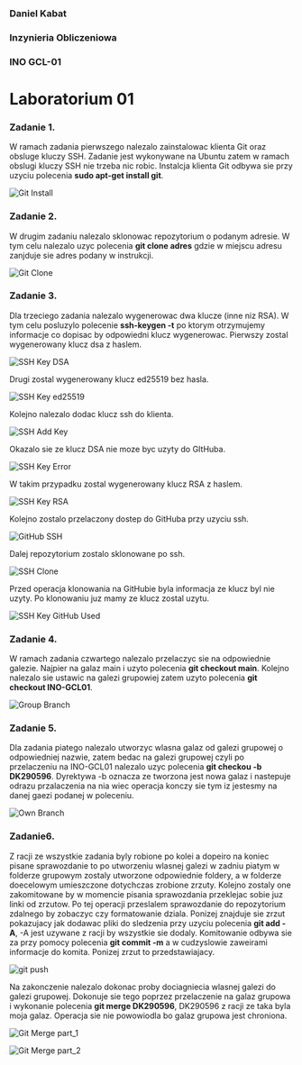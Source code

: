 ### Daniel Kabat
### Inzynieria Obliczeniowa
### INO GCL-01

# Laboratorium 01

### Zadanie 1.
W ramach zadania pierwszego nalezalo zainstalowac klienta Git oraz obsluge kluczy SSH. Zadanie jest wykonywane na Ubuntu zatem w ramach obslugi kluczy SSH nie trzeba nic robic. Instalcja klienta Git odbywa sie przy uzyciu polecenia **sudo apt-get install git**.

![Git Install](https://github.com/InzynieriaOprogramowaniaAGH/MDO2022_S/blob/DK290596/INO/GCL01/DK290596/LAB_01/zad1_instalacja_git.png)

### Zadanie 2.
W drugim zadaniu nalezalo sklonowac repozytorium o podanym adresie. W tym celu nalezalo uzyc polecenia **git clone adres** gdzie w miejscu adresu zanjduje sie adres podany w instrukcji.

![Git Clone](https://github.com/InzynieriaOprogramowaniaAGH/MDO2022_S/blob/DK290596/INO/GCL01/DK290596/LAB_01/Zad2_klonowanie_repo.png)

### Zadanie 3.
Dla trzeciego zadania nalezalo wygenerowac dwa klucze (inne niz RSA). W tym celu posluzylo polecenie **ssh-keygen -t** po ktorym otrzymujemy informacje co dopisac by odpowiedni klucz wygenerowac. Pierwszy zostal wygenerowany klucz dsa z haslem.

![SSH Key DSA](https://github.com/InzynieriaOprogramowaniaAGH/MDO2022_S/blob/DK290596/INO/GCL01/DK290596/LAB_01/Zad3_1_dsa_pwd.png)

Drugi zostal wygenerowany klucz ed25519 bez hasla.

![SSH Key ed25519](https://github.com/InzynieriaOprogramowaniaAGH/MDO2022_S/blob/DK290596/INO/GCL01/DK290596/LAB_01/Zad3_1_ed25519_no_pwd.png)

Kolejno nalezalo dodac klucz ssh do klienta.

![SSH Add Key](https://github.com/InzynieriaOprogramowaniaAGH/MDO2022_S/blob/DK290596/INO/GCL01/DK290596/LAB_01/Zad3_2_SSH.png)

Okazalo sie ze klucz DSA nie moze byc uzyty do GItHuba.

![SSH Key Error](https://github.com/InzynieriaOprogramowaniaAGH/MDO2022_S/blob/DK290596/INO/GCL01/DK290596/LAB_01/zad3_2_zly_klucz.png)

W takim przypadku zostal wygenerowany klucz RSA z haslem.

![SSH Key RSA](https://github.com/InzynieriaOprogramowaniaAGH/MDO2022_S/blob/DK290596/INO/GCL01/DK290596/LAB_01/zad3_2_rsa.png)

Kolejno zostalo przelaczony dostep do GitHuba przy uzyciu ssh.

![GitHub SSH](https://github.com/InzynieriaOprogramowaniaAGH/MDO2022_S/blob/DK290596/INO/GCL01/DK290596/LAB_01/zad3_2_ssh.png)

Dalej repozytorium zostalo sklonowane po ssh.

![SSH Clone](https://github.com/InzynieriaOprogramowaniaAGH/MDO2022_S/blob/DK290596/INO/GCL01/DK290596/LAB_01/zad3_3_ssh_clone.png)

Przed operacja klonowania na GitHubie byla informacja ze klucz byl nie uzyty. Po klonowaniu juz mamy ze klucz zostal uzytu.

![SSH Key GitHub Used](https://github.com/InzynieriaOprogramowaniaAGH/MDO2022_S/blob/DK290596/INO/GCL01/DK290596/LAB_01/zad3_3_uzytySSH.png)

### Zadanie 4.

W ramach zadania czwartego nalezalo przelaczyc sie na odpowiednie galezie. Najpier na galaz main i uzyto polecenia **git checkout main**. Kolejno nalezalo sie ustawic na galezi grupowiej zatem uzyto polecenia **git checkout INO-GCL01**.

![Group Branch](https://github.com/InzynieriaOprogramowaniaAGH/MDO2022_S/blob/DK290596/INO/GCL01/DK290596/LAB_01/zad4.png)

### Zadanie 5.

Dla zadania piatego nalezalo utworzyc wlasna galaz od galezi grupowej o odpowiedniej nazwie, zatem bedac na galezi grupowej czyli po przelaczeniu na INO-GCL01 nalezalo uzyc polecenia **git checkou -b DK290596**. Dyrektywa -b oznacza ze tworzona jest nowa galaz i nastepuje odrazu przalaczenia na nia wiec operacja konczy sie tym iz jestesmy na danej gaezi podanej w poleceniu.

![Own Branch](https://github.com/InzynieriaOprogramowaniaAGH/MDO2022_S/blob/DK290596/INO/GCL01/DK290596/LAB_01/zad5.png)

### Zadanie6.

Z racji ze wszystkie zadania byly robione po kolei a dopeiro na koniec pisane sprawozdanie to po utworzeniu wlasnej galezi w zadniu piatym w folderze grupowym zostaly utworzone odpowiednie foldery, a w folderze doecelowym umieszczone dotychczas zrobione zrzuty. Kolejno zostaly one zakomitowane by w momencie pisania sprawozdania przeklejac sobie juz linki od zrzutow. 
Po tej operacji przeslalem sprawozdanie do repozytorium zdalnego by zobaczyc czy formatowanie dziala. Ponizej znajduje sie zrzut pokazujacy jak dodawac pliki do sledzenia przy uzyciu polecenia **git add -A**, -A jest uzywane z racji by wszystkie sie dodaly. Komitowanie odbywa sie za przy pomocy polecenia **git commit -m** a w cudzyslowie zaweirami informacje do komita. Ponizej zrzut to przedstawiajacy. 

![git push](https://github.com/InzynieriaOprogramowaniaAGH/MDO2022_S/blob/DK290596/INO/GCL01/DK290596/LAB_01/zad6.png)

Na zakonczenie nalezalo dokonac proby dociagniecia wlasnej galezi do galezi grupowej. Dokonuje sie tego poprzez przelaczenie na galaz grupowa i wykonanie polecenia **git merge DK290596**, DK290596 z racji ze taka byla moja galaz. Operacja sie nie powowiodla bo galaz grupowa jest chroniona.

![Git Merge part_1](https://github.com/InzynieriaOprogramowaniaAGH/MDO2022_S/blob/DK290596/INO/GCL01/DK290596/LAB_01/zad6_merge_my_branch_1.png)

![Git Merge part_2](https://github.com/InzynieriaOprogramowaniaAGH/MDO2022_S/blob/DK290596/INO/GCL01/DK290596/LAB_01/zad6_merge_my_branch_2.png)

